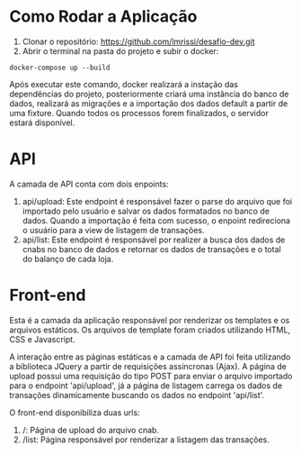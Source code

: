 # Como Rodar a Aplicação

1. Clonar o repositório: https://github.com/lmrissi/desafio-dev.git
2. Abrir o terminal na pasta do projeto e subir o docker:
````
docker-compose up --build
````

Após executar este comando, docker realizará a instação das dependências do projeto, posteriormente criará uma instância do banco de dados, realizará as migrações e a importação dos dados default a partir de uma fixture. Quando todos os processos forem finalizados, o servidor estará disponível.

# API

A camada de API conta com dois enpoints:
1. api/upload:
Este endpoint é responsável fazer o parse do arquivo que foi importado pelo usuário e salvar os dados formatados no banco de dados. Quando a importação é feita com sucesso, o enpoint redireciona o usuário para a view de listagem de transações.
2. api/list:
Este endpoint é responsável por realizer a busca dos dados de cnabs no banco de dados e retornar os dados de transações e o total do balanço de cada loja.

# Front-end

Esta é a camada da aplicação responsável por renderizar os templates e os arquivos estáticos. Os arquivos de template foram criados utilizando HTML, CSS e Javascript. 

A interação entre as páginas estáticas e a camada de API foi feita utilizando a biblioteca JQuery a partir de requisições assíncronas (Ajax). A página de upload possui uma requisição do tipo POST para enviar o arquivo importado para o endpoint 'api/upload', já a página de listagem carrega os dados de transações dinamicamente buscando os dados no endpoint 'api/list'.

O front-end disponibiliza duas urls:

1. /: Página de upload do arquivo cnab.
2. /list: Página responsável por renderizar a listagem das transações.